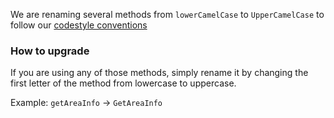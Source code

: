 We are renaming several methods from `lowerCamelCase` to `UpperCamelCase` to follow our [codestyle conventions](https://www.azerothcore.org/wiki/cpp-code-standards#naming-of-variables-and-functions)

### How to upgrade

If you are using any of those methods, simply rename it by changing the first letter of the method from lowercase to uppercase.

Example: `getAreaInfo` -> `GetAreaInfo`


